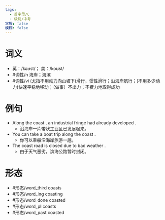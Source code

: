 ```yaml
---
tags:
  - 首字母/C
  - 级别/中考
掌握: false
模糊: false
---
```

# 词义
- 英：/kəʊst/； 美：/koʊst/
- #词性/n  海岸；海滨
- #词性/vi  (尤指不用动力向山坡下)滑行，惯性滑行；沿海岸航行；(不用多少动力)快速平稳地移动；（做事）不出力；不费力地取得成功
# 例句
- Along the coast , an industrial fringe had already developed .
	- 沿海岸一片带状工业区已发展起来。
- You can take a boat trip along the coast .
	- 你可以乘船沿海岸旅游一趟。
- The coast road is closed due to bad weather .
	- 由于天气恶劣，滨海公路暂时封闭。
# 形态
- #形态/word_third coasts
- #形态/word_ing coasting
- #形态/word_done coasted
- #形态/word_pl coasts
- #形态/word_past coasted
